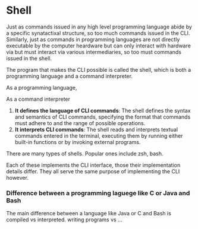 # Shell


Just as commands issued in any high level programming language abide by a specific synatactixal structure, so too much commands issued in the CLI. Similarly, just as commands in programming languages are not directly executable by the computer heardware but can only interact with hardware via but must interact via various intermediaries, so too must commands issued in the shell. 

The program that makes the CLI possible is called the shell, which is both a programming language and a command interpreter. 

As a programming language, 

As a command interpreter 

1. **It defines the language of CLI commands**: The shell defines the syntax and semantics of CLI commands, specifying the format that commands must adhere to and the range of possible operations.
2. **It interprets CLI commands**: The shell reads and interprets textual commands entered in the terminal, executing them by running either built-in functions or by invoking external programs.



There are many types of shells. Popular ones include zsh, bash.

Each of these implements the CLI interface, those their implementation details differ. They all serve the same purpose of implementing the CLI however.&#x20;



### Difference between a programming laguege like C or Java and Bash



The main difference between a language like Java or C and Bash is compiled vs interpreted. writing programs vs ...&#x20;

